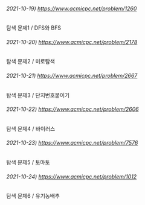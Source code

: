 ###### 2021-10-19) https://www.acmicpc.net/problem/1260
탐색 문제1 / DFS와 BFS

###### 2021-10-20) https://www.acmicpc.net/problem/2178
탐색 문제2 / 미로탐색

###### 2021-10-21) https://www.acmicpc.net/problem/2667
탐색 문제3 / 단지번호붙이기

###### 2021-10-22) https://www.acmicpc.net/problem/2606
탐색 문제4 / 바이러스

###### 2021-10-23) https://www.acmicpc.net/problem/7576
탐색 문제5  / 토마토

###### 2021-10-24) https://www.acmicpc.net/problem/1012
탐색 문제6  / 유기농배추
